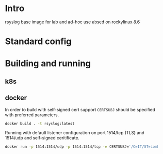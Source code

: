 # Intro
rsyslog base image for lab and ad-hoc use absed on rockylinux 8.6

# Standard config


# Building and running

## k8s

## docker 

In order to build with self-signed cert support ```CERTSUBJ``` should be specified with preferred parameters.
```sh
docker build . -t rsyslog:latest
```
Running with default listener configuration on port 1514/tcp (TLS) and 1514/udp and self-signed ceritificate.
```sh
docker run -p 1514:1514/udp -p 1514:1514/tcp -e CERTSUBJ='/C=IT/ST=Lombardy/L=Vimercate/O=Nokia/OU=NI/CN=bootstrap/emailAddress=anton.zyablov@nokia.com' --name rsyslogd -d rsyslog:latest
```

